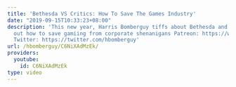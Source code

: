 ```yaml
---
title: 'Bethesda VS Critics: How To Save The Games Industry'
date: "2019-09-15T10:33:23+08:00"
description: 'This new year, Harris Bomberguy tiffs about Bethesda and also figures
  out how to save gamiing from corporate shenanigans Patreon: https://www.patreon.com/hbomb
  Twitter: https://twitter.com/hbomberguy'
url: /hbomberguy/C6NiXAdMzEk/
providers:
  youtube:
    id: C6NiXAdMzEk
type: video
---
```

